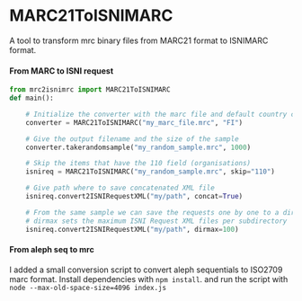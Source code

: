 # MARC21ToISNIMARC
A tool to transform mrc binary files from MARC21 format to ISNIMARC format.


#### From MARC to ISNI request

```python
from mrc2isnimrc import MARC21ToISNIMARC
def main():

    # Initialize the converter with the marc file and default country code FI
    converter = MARC21ToISNIMARC("my_marc_file.mrc", "FI")

    # Give the output filename and the size of the sample
    converter.takerandomsample("my_random_sample.mrc", 1000)

    # Skip the items that have the 110 field (organisations)
    isnireq = MARC21ToISNIMARC("my_random_sample.mrc", skip="110")

    # Give path where to save concatenated XML file
    isnireq.convert2ISNIRequestXML("my/path", concat=True)

    # From the same sample we can save the requests one by one to a directory
    # dirmax sets the maximum ISNI Request XML files per subdirectory
    isnireq.convert2ISNIRequestXML("my/path", dirmax=100)
```


#### From aleph seq to mrc

I added a small conversion script to convert aleph sequentials to ISO2709 marc format.
Install dependencies with `npm install`. and run the script with `node --max-old-space-size=4096 index.js`

